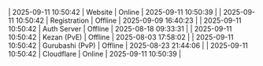 | 2025-09-11 10:50:42 | Website | Online | 2025-09-11 10:50:39 |
| 2025-09-11 10:50:42 | Registration | Offline | 2025-09-09 16:40:23 |
| 2025-09-11 10:50:42 | Auth Server | Offline | 2025-08-18 09:33:31 |
| 2025-09-11 10:50:42 | Kezan (PvE) | Offline | 2025-08-03 17:58:02 |
| 2025-09-11 10:50:42 | Gurubashi (PvP) | Offline | 2025-08-23 21:44:06 |
| 2025-09-11 10:50:42 | Cloudflare | Online | 2025-09-11 10:50:39 |
